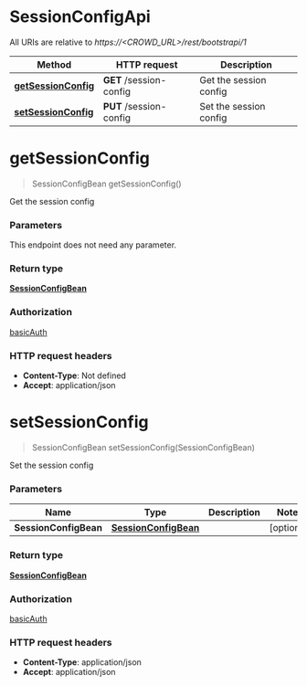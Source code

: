 # SessionConfigApi

All URIs are relative to *https://&lt;CROWD_URL&gt;/rest/bootstrapi/1*

| Method | HTTP request | Description |
|------------- | ------------- | -------------|
| [**getSessionConfig**](SessionConfigApi.md#getSessionConfig) | **GET** /session-config | Get the session config |
| [**setSessionConfig**](SessionConfigApi.md#setSessionConfig) | **PUT** /session-config | Set the session config |


<a name="getSessionConfig"></a>
# **getSessionConfig**
> SessionConfigBean getSessionConfig()

Get the session config

### Parameters
This endpoint does not need any parameter.

### Return type

[**SessionConfigBean**](../Models/SessionConfigBean.md)

### Authorization

[basicAuth](../README.md#basicAuth)

### HTTP request headers

- **Content-Type**: Not defined
- **Accept**: application/json

<a name="setSessionConfig"></a>
# **setSessionConfig**
> SessionConfigBean setSessionConfig(SessionConfigBean)

Set the session config

### Parameters

|Name | Type | Description  | Notes |
|------------- | ------------- | ------------- | -------------|
| **SessionConfigBean** | [**SessionConfigBean**](../Models/SessionConfigBean.md)|  | [optional] |

### Return type

[**SessionConfigBean**](../Models/SessionConfigBean.md)

### Authorization

[basicAuth](../README.md#basicAuth)

### HTTP request headers

- **Content-Type**: application/json
- **Accept**: application/json

